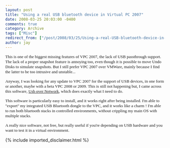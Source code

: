 ```yaml
---
layout: post
title: "Using a real USB bluetooth device in Virtual PC 2007"
date: 2008-03-25 20:03:00 -0400
comments: true
category: Archive
tags: ["Misc"]
redirect_from: ["/post/2008/03/25/Using-a-real-USB-bluetooth-device-in-Virtual-PC-2007.aspx", "/post/2008/03/25/using-a-real-usb-bluetooth-device-in-virtual-pc-2007.aspx"]
author: jay
---
```

<!-- more -->
<p>
<font face="trebuchet ms,geneva" size="2">This is one of the biggest missing features of VPC 2007, the lack of USB&nbsp;passthrough&nbsp;support. The lack of a proper snapshot feature is annoying too, even though it is possible to move Undo Disks to simulate snapshots. But I still prefer VPC 2007 over VMWare, mainly because I find the latter to be too intrusive and unstable...</font> 
</p>
<p>
<font face="trebuchet ms,geneva" size="2">Anyway, I was looking for any update to VPC 2007 for the support of USB devices, in one form or an</font><font face="trebuchet ms,geneva" size="2">other, maybe with a beta VPC 2008 or 2009. This is still not happening but, I came across this software, </font><a href="http://www.usb-over-network.com" target="_blank" title="Usb Over Network"><font face="trebuchet ms,geneva" size="2">Usb over Network</font></a><font face="trebuchet ms,geneva" size="2">, which does exactly what I need to do. </font>
</p>
<p>
<font face="trebuchet ms,geneva" size="2">This software is particularly easy to install, and it works right after being installed. I&#39;m able to &quot;export&quot; my integrated USB Bluetooth dongle to the VPC, and it works like a charm ! I&#39;m able to run both bluetooth stacks in controlled environments, without crippling my main OS with multiple stacks.</font> 
</p>
<p>
<font face="trebuchet ms,geneva" size="2">A really nice software, not free, but really useful if you&#39;re depending on USB hardware and you want to test it in a virtual environment.</font> 
</p>

{% include imported_disclaimer.html %}
